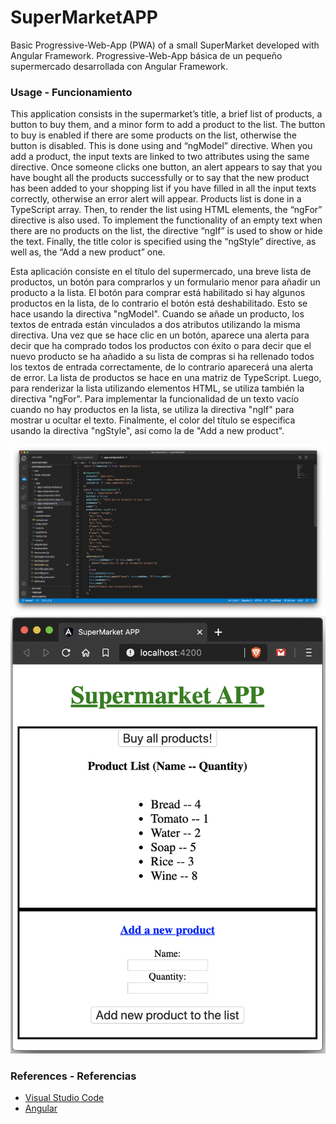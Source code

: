 # SuperMarketAPP
Basic Progressive-Web-App (PWA) of a small SuperMarket developed with Angular Framework.
Progressive-Web-App básica de un pequeño supermercado desarrollada con Angular Framework.

<h3> Usage - Funcionamiento </h3>
This application consists in the supermarket’s title, a brief list of products, a button to buy them, and a minor form to add a product to the list. The button to buy is enabled if there are some products on the list, otherwise the button is disabled. This is done using and “ngModel” directive.
When you add a product, the input texts are linked to two attributes using the same directive. Once someone clicks one button, an alert appears to say that you have bought all the products successfully or to say that the new product has been added to your shopping list if you have filled in all the input texts correctly, otherwise an error alert will appear.
Products list is done in a TypeScript array. Then, to render the list using HTML elements, the “ngFor” directive is also used. To implement the functionality of an empty text when there are no products on the list, the directive “ngIf” is used to show or hide the text.
Finally, the title color is specified using the “ngStyle” directive, as well as, the “Add a new product” one.

Esta aplicación consiste en el título del supermercado, una breve lista de productos, un botón para comprarlos y un formulario menor para añadir un producto a la lista. El botón para comprar está habilitado si hay algunos productos en la lista, de lo contrario el botón está deshabilitado. Esto se hace usando la directiva "ngModel".
Cuando se añade un producto, los textos de entrada están vinculados a dos atributos utilizando la misma directiva. Una vez que se hace clic en un botón, aparece una alerta para decir que ha comprado todos los productos con éxito o para decir que el nuevo producto se ha añadido a su lista de compras si ha rellenado todos los textos de entrada correctamente, de lo contrario aparecerá una alerta de error.
La lista de productos se hace en una matriz de TypeScript. Luego, para renderizar la lista utilizando elementos HTML, se utiliza también la directiva "ngFor". Para implementar la funcionalidad de un texto vacío cuando no hay productos en la lista, se utiliza la directiva "ngIf" para mostrar u ocultar el texto.
Finalmente, el color del título se especifica usando la directiva "ngStyle", así como la de "Add a new product".

<img src="https://raw.githubusercontent.com/RubenReyesA/SuperMarketAPP/master/demo1.png" alt="Visual Studio Code"></img>
<img src="https://raw.githubusercontent.com/RubenReyesA/SuperMarketAPP/master/demo2.png" alt="PWA"></img>

<h3> References - Referencias </h3>

<ul>
  <li> <a href="https://code.visualstudio.com/">Visual Studio Code</a> </li>
  <li> <a href="https://angular.io/">Angular</a> </li>
</ul>
